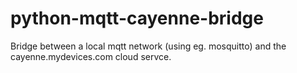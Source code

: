 # python-mqtt-cayenne-bridge
Bridge between a local mqtt network (using eg. mosquitto) and the cayenne.mydevices.com cloud servce.
